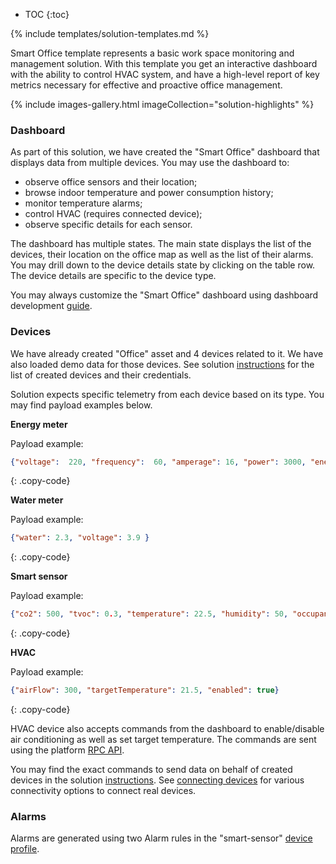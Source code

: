 
* TOC 
{:toc}

{% include templates/solution-templates.md %}

Smart Office template represents a basic work space monitoring and management solution.
With this template you get an interactive dashboard with the ability to control HVAC system, 
and have a high-level report of key metrics necessary for effective and proactive office management.

{% include images-gallery.html imageCollection="solution-highlights" %}

### Dashboard

As part of this solution, we have created the "Smart Office" dashboard that displays data from multiple devices. You may use the dashboard to:

* observe office sensors and their location;
* browse indoor temperature and power consumption history;
* monitor temperature alarms;
* control HVAC (requires connected device);
* observe specific details for each sensor.

The dashboard has multiple states. The main state displays the list of the devices, their location on the office map as well as the list of their alarms.
You may drill down to the device details state by clicking on the table row. The device details are specific to the device type.

You may always customize the "Smart Office" dashboard using dashboard development [guide](/docs/{{docsPrefix}}user-guide/dashboards/).

### Devices

We have already created "Office" asset and 4 devices related to it. We have also loaded demo data for those devices. 
See solution [instructions](/docs/{{docsPrefix}}solution-templates/overview/#install-solution-template) for the list of created devices and their credentials.

Solution expects specific telemetry from each device based on its type.
You may find payload examples below.

**Energy meter**


Payload example:

```json
{"voltage":  220, "frequency":  60, "amperage": 16, "power": 3000, "energy": 300 }
```
{: .copy-code}

**Water meter**


Payload example:

```json
{"water": 2.3, "voltage": 3.9 }
```
{: .copy-code}

**Smart sensor**


Payload example:

```json
{"co2": 500, "tvoc": 0.3, "temperature": 22.5, "humidity": 50, "occupancy": true}
```
{: .copy-code}


**HVAC**


Payload example:

```json
{"airFlow": 300, "targetTemperature": 21.5, "enabled": true}
```
{: .copy-code}


HVAC device also accepts commands from the dashboard to enable/disable air conditioning as well as set target temperature.
The commands are sent using the platform [RPC API](/docs/{{docsPrefix}}user-guide/rpc/). 

You may find the exact commands to send data on behalf of created devices in the solution [instructions](/docs/{{docsPrefix}}solution-templates/overview/#install-solution-template).
See [connecting devices](/docs/{{docsPrefix}}getting-started-guides/connectivity/) for various connectivity options to connect real devices.

### Alarms

Alarms are generated using two Alarm rules in the "smart-sensor" [device profile](/docs/{{docsPrefix}}user-guide/device-profiles/).
